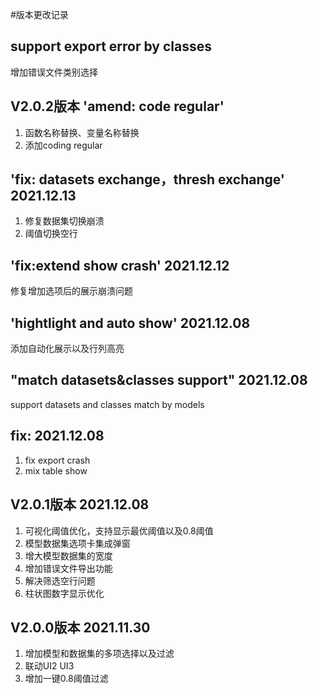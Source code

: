 #版本更改记录
## support export error by classes
增加错误文件类别选择
## V2.0.2版本 'amend: code regular'
1. 函数名称替换、变量名称替换
2. 添加coding regular
## 'fix: datasets exchange，thresh exchange' 2021.12.13
1. 修复数据集切换崩溃
2. 阈值切换空行
## 'fix:extend show crash' 2021.12.12
修复增加选项后的展示崩溃问题
## 'hightlight and auto show' 2021.12.08
添加自动化展示以及行列高亮
## "match datasets&classes support" 2021.12.08
support datasets and classes match by models
## fix: 2021.12.08
1. fix export crash
2. mix table show
## V2.0.1版本 2021.12.08
1. 可视化阈值优化，支持显示最优阈值以及0.8阈值
2. 模型数据集选项卡集成弹窗
3. 增大模型数据集的宽度
4. 增加错误文件导出功能
5. 解决筛选空行问题
6. 柱状图数字显示优化
## V2.0.0版本  2021.11.30
1. 增加模型和数据集的多项选择以及过滤
2. 联动UI2 UI3
3. 增加一键0.8阈值过滤
